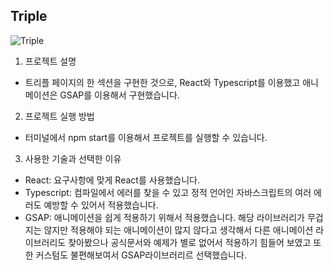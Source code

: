 ## Triple

![Triple](https://user-images.githubusercontent.com/67263146/175756677-75c5d57e-4787-4f14-971d-b99e10a410c8.png)

1. 프로젝트 설명

- 트리플 페이지의 한 섹션을 구현한 것으로, React와 Typescript를 이용했고 애니메이션은 GSAP를 이용해서 구현했습니다.

2. 프로젝트 실행 방법

- 터미널에서 npm start를 이용해서 프로젝트를 실행할 수 있습니다.

3. 사용한 기술과 선택한 이유

- React: 요구사항에 맞게 React를 사용했습니다.
- Typescript: 컴파일에서 에러를 찾을 수 있고 정적 언어인 자바스크립트의 여러 에러도 예방할 수 있어서 적용했습니다.
- GSAP: 애니메이션을 쉽게 적용하기 위해서 적용했습니다. 해당 라이브러리가 무겁지는 않지만 적용해야 되는 애니메이션이 많지 않다고 생각해서 다른 애니메이션 라이브러리도 찾아봤으나 공식문서와 예제가 별로 없어서 적용하기 힘들어 보였고 또한 커스텀도 불편해보여서 GSAP라이브러리르 선택했습니다.
